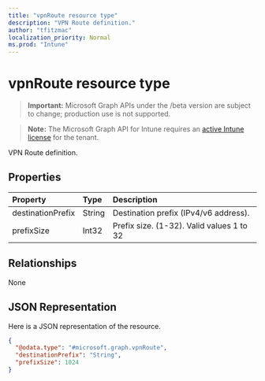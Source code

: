 ```yaml
---
title: "vpnRoute resource type"
description: "VPN Route definition."
author: "tfitzmac"
localization_priority: Normal
ms.prod: "Intune"
---
```


# vpnRoute resource type

> **Important:** Microsoft Graph APIs under the /beta version are subject to change; production use is not supported.

> **Note:** The Microsoft Graph API for Intune requires an [active Intune license](https://go.microsoft.com/fwlink/?linkid=839381) for the tenant.

VPN Route definition.

## Properties
|Property|Type|Description|
|:---|:---|:---|
|destinationPrefix|String|Destination prefix (IPv4/v6 address).|
|prefixSize|Int32|Prefix size. (1-32). Valid values 1 to 32|

## Relationships
None

## JSON Representation
Here is a JSON representation of the resource.
<!-- {
  "blockType": "resource",
  "@odata.type": "microsoft.graph.vpnRoute"
}
-->
``` json
{
  "@odata.type": "#microsoft.graph.vpnRoute",
  "destinationPrefix": "String",
  "prefixSize": 1024
}
```





